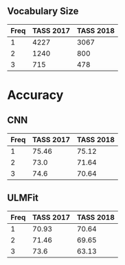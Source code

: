 ## Vocabulary Size

| Freq     | TASS 2017 | TASS 2018   |
| -------- | --------- | ----------- |
| 1        | 4227      | 3067        | 
| 2        | 1240      | 800         |
| 3        | 715       | 478         |

# Accuracy

## CNN

| Freq     | TASS 2017 | TASS 2018 |
| -------- | --------- | --------- |
| 1        | 75.46     | 75.12     | 
| 2        | 73.0      | 71.64     | 
| 3        | 74.6      | 70.64     | 


## ULMFit

| Freq     | TASS 2017 | TASS 2018 |
| -------- | --------- | --------- |
| 1        | 70.93     | 70.64     | 
| 2        | 71.46     | 69.65     | 
| 3        | 73.6      | 63.13     | 